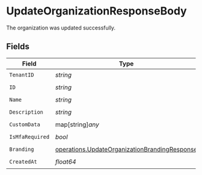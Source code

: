 # UpdateOrganizationResponseBody

The organization was updated successfully.


## Fields

| Field                                                                                                          | Type                                                                                                           | Required                                                                                                       | Description                                                                                                    |
| -------------------------------------------------------------------------------------------------------------- | -------------------------------------------------------------------------------------------------------------- | -------------------------------------------------------------------------------------------------------------- | -------------------------------------------------------------------------------------------------------------- |
| `TenantID`                                                                                                     | *string*                                                                                                       | :heavy_check_mark:                                                                                             | N/A                                                                                                            |
| `ID`                                                                                                           | *string*                                                                                                       | :heavy_check_mark:                                                                                             | N/A                                                                                                            |
| `Name`                                                                                                         | *string*                                                                                                       | :heavy_check_mark:                                                                                             | N/A                                                                                                            |
| `Description`                                                                                                  | *string*                                                                                                       | :heavy_check_mark:                                                                                             | N/A                                                                                                            |
| `CustomData`                                                                                                   | map[string]*any*                                                                                               | :heavy_check_mark:                                                                                             | arbitrary                                                                                                      |
| `IsMfaRequired`                                                                                                | *bool*                                                                                                         | :heavy_check_mark:                                                                                             | N/A                                                                                                            |
| `Branding`                                                                                                     | [operations.UpdateOrganizationBrandingResponse](../../models/operations/updateorganizationbrandingresponse.md) | :heavy_check_mark:                                                                                             | N/A                                                                                                            |
| `CreatedAt`                                                                                                    | *float64*                                                                                                      | :heavy_check_mark:                                                                                             | N/A                                                                                                            |